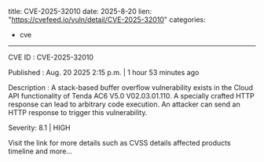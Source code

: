  
title: CVE-2025-32010
date: 2025-8-20
lien: "https://cvefeed.io/vuln/detail/CVE-2025-32010"
categories:
  - cve
---

CVE ID : CVE-2025-32010

Published :  Aug. 20
2025
2:15 p.m. | 1 hour
53 minutes ago

Description : A stack-based buffer overflow vulnerability exists in the Cloud API functionality of Tenda AC6 V5.0 V02.03.01.110. A specially crafted HTTP response can lead to arbitrary code execution. An attacker can send an HTTP response to trigger this vulnerability.

Severity: 8.1 | HIGH

Visit the link for more details
such as CVSS details
affected products
timeline
and more...
